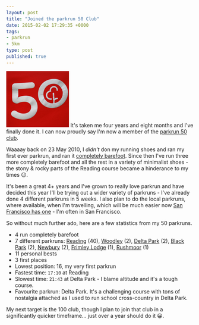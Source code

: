 ```yaml
---
layout: post
title: "Joined the parkrun 50 Club"
date: 2015-02-02 17:29:35 +0000
tags:
- parkrun
- 5km
type: post
published: true
---
```

<img class="alignleft" src="/assets/parkrun50.jpg" alt="parkrun 50 club" width="169" height="151" /> It's taken me four years and eight months and I've finally done it.  I can now proudly say I'm now a member of the [parkrun 50 club](http://www.parkrun.com/about/our-clubs/50club/).

Waaaay back on 23 May 2010, I _didn't_ don my running shoes and ran my first ever parkrun, and ran it [completely barefoot](/reading-parkrun-barefoot).  Since then I've run three more completely barefoot and all the rest in a variety of minimalist shoes - the stony & rocky parts of the Reading course became a hinderance to my times :wink:.

<!--more-->
It's been a great 4+ years and I've grown to really love parkrun and have decided this year I'll be trying out a wider variety of parkruns - I've already done 4 different parkruns in 5 weeks.  I also plan to do the local parkruns, where available, when I'm travelling, which will be much easier now [San Francisco has one](http://www.parkrun.us/crissyfield/) - I'm often in San Francisco.

So without much further ado, here are a few statistics from my 50 parkruns.

* 4 run completely barefoot
* 7 different parkruns: [Reading](http://www.parkrun.org.uk/reading/) (40), [Woodley](http://www.parkrun.org.uk/woodley/) (2), [Delta Park](http://www.parkrun.co.za/delta/) (2), [Black Park](http://www.parkrun.org.uk/black-park/) (2), [Newbury](http://www.parkrun.org.uk/newbury/) (2), [Frimley Lodge](http://www.parkrun.org.uk/FrimleyLodge/) (1), [Rushmoor](http://www.parkrun.org.uk/rushmoor/) (1)
* 11 personal bests
* 3 first places
* Lowest position: 16, my very first parkrun
* Fastest time: `17:10` at Reading
* Slowest time: `21:43` at Delta Park - I blame altitude and it's a tough course.
* Favourite parkrun: Delta Park. It's a challenging course with tons of nostalgia attached as I used to run school cross-country in Delta Park.

My next target is the 100 club, though I plan to join that club in a significantly quicker timeframe... just over a year should do it :grinning:.
